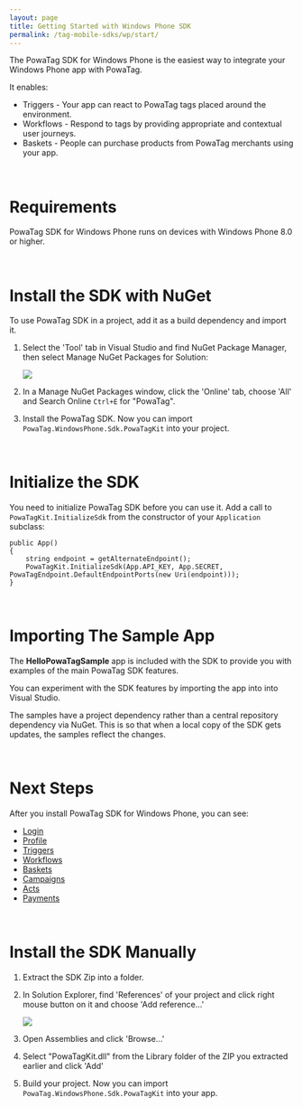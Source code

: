 ```yaml
---
layout: page
title: Getting Started with Windows Phone SDK
permalink: /tag-mobile-sdks/wp/start/
---
```


The PowaTag SDK for Windows Phone is the easiest way to integrate your Windows Phone app with PowaTag.

It enables:

* Triggers - Your app can react to PowaTag tags placed around the environment.
* Workflows - Respond to tags by providing appropriate and contextual user journeys.
* Baskets - People can purchase products from PowaTag merchants using your app.

<br />

# Requirements

PowaTag SDK for Windows Phone runs on devices with Windows Phone 8.0 or higher.

<br/>

# Install the SDK with NuGet

To use PowaTag SDK in a project, add it as a build dependency and import it.

1. Select the 'Tool' tab in Visual Studio and find NuGet Package Manager, then select Manage NuGet Packages for Solution:

    <img src="{{ '/images/powatag_mobile_sdks_wp_start_nuget.png' | prepend: site.baseurl }}" />

2. In a Manage NuGet Packages window, click the 'Online' tab, choose 'All' and Search Online `Ctrl+E` for "PowaTag".

3. Install the PowaTag SDK. Now you can import `PowaTag.WindowsPhone.Sdk.PowaTagKit` into your project.

<br />

# Initialize the SDK

You need to initialize PowaTag SDK before you can use it. Add a call to <code>PowaTagKit.InitializeSdk</code> from the constructor of your `Application` subclass:

	
	
	
	public App()
	{
		string endpoint = getAlternateEndpoint();
		PowaTagKit.InitializeSdk(App.API_KEY, App.SECRET, PowaTagEndpoint.DefaultEndpointPorts(new Uri(endpoint)));
	}
	

<br/>

# Importing The Sample App

The **HelloPowaTagSample** app is included with the SDK to provide you with examples of the main PowaTag SDK features. 

You can experiment with the SDK features by importing the app into into Visual Studio.

The samples have a project dependency rather than a central repository dependency via NuGet. This is so that when a local copy of the SDK gets updates, the samples reflect the changes.

<br />

# Next Steps

After you install PowaTag SDK for Windows Phone, you can see:

* [Login]({{site.baseurl}}/tag-mobile-sdks/wp/login/)
* [Profile]({{site.baseurl}}/tag-mobile-sdks/wp/profile/)
* [Triggers]({{site.baseurl}}/tag-mobile-sdks/wp/triggers/)
* [Workflows]({{site.baseurl}}/tag-mobile-sdks/wp/workflows/)
* [Baskets]({{site.baseurl}}/tag-mobile-sdks/wp/baskets/)
* [Campaigns]({{site.baseurl}}/tag-mobile-sdks/wp/campaigns/)
* [Acts]({{site.baseurl}}/tag-mobile-sdks/wp/acts/)
* [Payments]({{site.baseurl}}/tag-mobile-sdks/wp/payments/)

<br />

# Install the SDK Manually

1. Extract the SDK Zip into a folder.

2. In Solution Explorer, find 'References' of your project and click right mouse button on it and choose 'Add reference...'

    <img src="{{ '/images/powatag_mobile_sdks_wp_start_manual.png' | prepend: site.baseurl }}" />

3. Open Assemblies and click 'Browse...'

4. Select "PowaTagKit.dll" from the Library folder of the ZIP you extracted earlier and click 'Add'

5. Build your project. Now you can import `PowaTag.WindowsPhone.Sdk.PowaTagKit` into your app.
